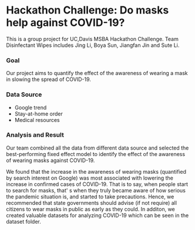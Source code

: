 # Hackathon Challenge: Do masks help against COVID-19?
This is a group project for UC,Davis MSBA Hackathon Challenge. Team Disinfectant Wipes includes Jing Li, Boya Sun, Jiangfan Jin and Sute Li.

### Goal
Our project aims to quantify the effect of the awareness of wearing a mask in slowing the spread of COVID-19. 

### Data Source
- Google trend
- Stay-at-home order
- Medical resources

### Analysis and Result
Our team combined all the data from different data source and selected the best-performing fixed effect model to identify the effect of the awareness of wearing masks against COVID-19.

We found that the increase in the awareness of wearing masks (quantified by search interest on Google) was most associated with lowering the increase in confirmed cases of COVID-19. That is to say, when people start to search for masks, that' s when they truly became aware of how serious the pandemic situation is, and started to take precautions. Hence, we recommended that state governments should advise (if not require) all citizens to wear masks in public as early as they could. In additon, we created valuable datasets for analyzing COVID-19 which can be seen in the dataset folder.
